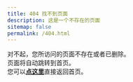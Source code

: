 ```yaml
---
title: 404 找不到页面
description: 这是一个不存在的页面
sitemap: false
permalink: /404.html
---
```

对不起，您所访问的页面不存在或者已删除。  
<span id="not-found-counter">页面将自动跳转到首页。</span>  
您可以[**点这里**](/)直接返回首页。
<script data-pjax>
  (() => {
    const counter = document.getElementById("not-found-counter");
    counter.innerText = "预计将在约 ";
    const timeout = document.createElement("span");
    let countTime = 6;
    timeout.innerText = countTime;
    counter.appendChild(timeout);
    counter.append(" 秒后返回首页。");
    function count() {
      if (--countTime > 0) {
        timeout.innerText = countTime;
      }
      else if (!countTime) {
        counter.innerText = "即将跳转到首页。";
        if (typeof pjax === "undefined") {
          location.href = '/';
        }
        else {
          pjax.loadUrl('/');
        }
      }
      else if (countTime < 0) {
        counter.innerText = "自动跳转失败。";
        return;
      }
      setTimeout(count, 1000);
    }
    count();
  })();
</script>